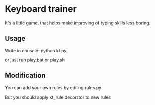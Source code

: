 # **Keyboard trainer**

It's a little game, that helps make improving of typing skills less boring.

## Usage

Write in console: python kt.py

or just run play.bat or play.sh

## Modification

You can add your own rules by editing rules.py

But you should apply kt_rule decorator to new rules